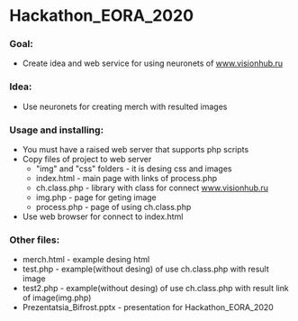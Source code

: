 # Hackathon_EORA_2020
### Goal:  
- Create idea and web service for using neuronets of www.visionhub.ru  
### Idea:  
- Use neuronets for creating merch with resulted images  
### Usage and installing:  
- You must have a raised web server that supports php scripts  
- Copy files of project to web server  
    - "img" and "css" folders - it is desing css and images  
    - index.html - main page with links of process.php  
    - ch.class.php - library with class for connect www.visionhub.ru
    - img.php - page for geting image  
    - process.php - page of using ch.class.php
- Use web browser for connect to index.html  
### Other files:  
- merch.html - example desing html  
- test.php - example(without desing) of use ch.class.php with result image  
- test2.php - example(without desing) of use ch.class.php with result link of image(img.php)  
- Prezentatsia_Bifrost.pptx - presentation for Hackathon_EORA_2020  